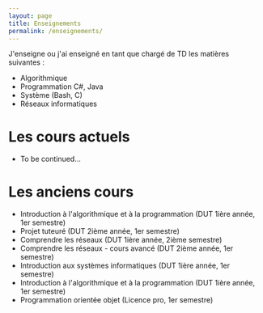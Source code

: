 ```yaml
---
layout: page
title: Enseignements
permalink: /enseignements/
---
```


J'enseigne ou j'ai enseigné en tant que chargé de TD les matières suivantes&nbsp;:

* Algorithmique
* Programmation C#, Java
* Système (Bash, C)
* Réseaux informatiques

# Les cours actuels

* To be continued...

# Les anciens cours

* Introduction à l'algorithmique et à la programmation (DUT 1ière année, 1er semestre)
* Projet tuteuré (DUT 2ième année, 1er semestre)
* Comprendre les réseaux (DUT 1ière année, 2ième semestre)
* Comprendre les réseaux - cours avancé (DUT 2ième année, 1er semestre)
* Introduction aux systèmes informatiques (DUT 1ière année, 1er semestre)
* Introduction à l'algorithmique et à la programmation (DUT 1ière année, 1er semestre)
* Programmation orientée objet (Licence pro, 1er semestre)
